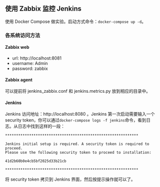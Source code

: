 
## 使用 Zabbix 监控 Jenkins
使用 Docker Compose 做实验。启动方式命令：`docker-compose up -d`。


### 各系统访问方法

#### Zabbix web
* url: http://localhost:8081
* username: Admin
* password: zabbix


#### Zabbix agent
可以提前将 jenkins_zabbix.conf 和 jenkins.metrics.py 放到相应的目录中。

#### Jenkins 
Jenkins 访问地址：http://localhost:8080 。Jenkins 第一次启动需要输入一个 security token，你可以通过`docker-compose logs -f jenkins`命令，看到日志。从日志中找到这样的一段：
```shell
*************************************************************

Jenkins initial setup is required. A security token is required to proceed.
Please use the following security token to proceed to installation:

41d2b60b0e4cb5bf2025d33b21cb

*************************************************************
```
将 security token 拷贝到 Jenkins 界面，然后按提示操作就可以了。


